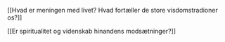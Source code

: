 [[Hvad er meningen med livet? Hvad fortæller de store visdomstradioner os?]]


[[Er spiritualitet og videnskab hinandens modsætninger?]]




